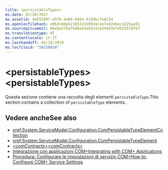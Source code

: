 ```yaml
---
title: <persistableTypes>
ms.date: 03/30/2017
ms.assetid: 4d255097-45f0-4a04-945e-41d9bcfe8c54
ms.openlocfilehash: e0b3c08eb2165121b9934cee7e42ebecd225aa91
ms.sourcegitcommit: 0be8a279af6d8a43e03141e349d3efd5d35f8767
ms.translationtype: HT
ms.contentlocale: it-IT
ms.lasthandoff: 04/18/2019
ms.locfileid: "59158834"
---
```

# <a name="persistabletypes"></a><span data-ttu-id="18481-101">\<persistableTypes></span><span class="sxs-lookup"><span data-stu-id="18481-101">\<persistableTypes></span></span>
<span data-ttu-id="18481-102">Questa sezione contiene una raccolta degli elementi `persistableType`.</span><span class="sxs-lookup"><span data-stu-id="18481-102">This section contains a collection of `persistableType` elements.</span></span>  
  
## <a name="see-also"></a><span data-ttu-id="18481-103">Vedere anche</span><span class="sxs-lookup"><span data-stu-id="18481-103">See also</span></span>

- <xref:System.ServiceModel.Configuration.ComPersistableTypeElementCollection>
- <xref:System.ServiceModel.Configuration.ComPersistableTypeElement>
- [<span data-ttu-id="18481-104">\<comContracts></span><span class="sxs-lookup"><span data-stu-id="18481-104">\<comContracts></span></span>](../../../../../docs/framework/configure-apps/file-schema/wcf/comcontracts.md)
- [<span data-ttu-id="18481-105">Integrazione con applicazioni COM+</span><span class="sxs-lookup"><span data-stu-id="18481-105">Integrating with COM+ Applications</span></span>](../../../../../docs/framework/wcf/feature-details/integrating-with-com-plus-applications.md)
- [<span data-ttu-id="18481-106">Procedura: Configurare le impostazioni di servizio COM+</span><span class="sxs-lookup"><span data-stu-id="18481-106">How to: Configure COM+ Service Settings</span></span>](../../../../../docs/framework/wcf/feature-details/how-to-configure-com-service-settings.md)
